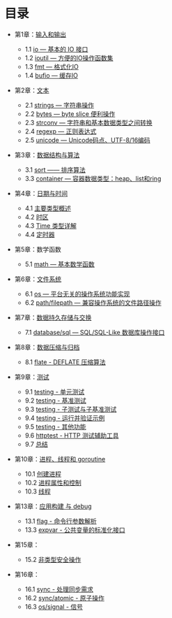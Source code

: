 # 目录
- 第1章：[输入和输出](chapter01/01.0.md)
	- 1.1 [io — 基本的 IO 接口](chapter01/01.1.md)
	- 1.2 [ioutil — 方便的IO操作函数集](chapter01/01.2.md)
  - 1.3 [fmt — 格式化IO](chapter01/01.3.md)
  - 1.4 [ bufio — 缓存IO](chapter01/01.4.md)
- 第2章：[文本](chapter02/02.0.md)
	- 2.1 [strings — 字符串操作](chapter02/02.1.md)
	- 2.2 [ bytes — byte slice 便利操作](chapter02/02.2.md)
	- 2.3 [strconv — 字符串和基本数据类型之间转换](chapter02/02.3.md)
	- 2.4 [regexp — 正则表达式](chapter02/02.4.md)
	- 2.5 [unicode — Unicode码点、UTF-8/16编码](chapter02/02.5.md)
- 第3章：[数据结构与算法](chapter03/03.0.md)
	- 3.1 [sort —— 排序算法](chapter03/03.1.md)
	- 3.3 [container — 容器数据类型：heap、list和ring](chapter03/03.3.md)
- 第4章：[日期与时间](chapter04/04.0.md)
	- 4.1 [主要类型概述](chapter04/04.1.md)
	- 4.2 [时区](chapter04/04.2.md)
	- 4.3 [Time 类型详解](chapter04/04.3.md)
	- 4.4 [定时器](chapter04/04.4.md)
- 第5章：数学函数
	- 5.1 [math — 基本数学函数](chapter05/05.1.md)
- 第6章：[文件系统](06.0.md)
	- 6.1 [os — 平台无关的操作系统功能实现](chapter06/06.1.md)
	- 6.2 [path/filepath — 兼容操作系统的文件路径操作](chapter0606.2.md)
- 第7章：[数据持久存储与交换](chapter07/07.0.md)
	- 7.1 [database/sql — SQL/SQL-Like 数据库操作接口](chapter07/07.1.md)
- 第8章：[数据压缩与归档](chapter08/08.0.md)
	- 8.1 [flate - DEFLATE 压缩算法](chapter08/08.1.md)
- 第9章：[测试](chapter09/09.0.md)
	- 9.1 [testing - 单元测试](chapter09/09.1.md)
	- 9.2 [testing - 基准测试](chapter09/09.2.md)
	- 9.3 [testing - 子测试与子基准测试](chapter09/09.3.md)
	- 9.4 [testing - 运行并验证示例](chapter09/09.4.md)
	- 9.5 [testing - 其他功能](chapter09/09.5.md)
	- 9.6 [httptest - HTTP 测试辅助工具](chapter09/09.6.md)
	- 9.7 [总结](chapter09/09.7.md)
- 第10章：[进程、线程和 goroutine](chapter10/10.0.md)
    - 10.1 [创建进程](chapter10/10.1.md)
    - 10.2 [进程属性和控制](chapter10/10.2.md)
    - 10.3 [线程](chapter10/10.3.md)
- 第13章：[应用构建 与 debug](chapter13/13.0.md)
    - 13.1 [flag - 命令行参数解析](chapter13/13.1.md)
    - 13.3 [expvar - 公共变量的标准化接口](chapter13/13.3.md)  
- 第15章：
    - 15.2 [非类型安全操作](chapter15/15.2.md)

- 第16章：
    - 16.1 [sync - 处理同步需求](chapter16/16.1.md)
    - 16.2 [sync/atomic - 原子操作](chapter16/16.2.md)
    - 16.3 [os/signal - 信号](chapter16/16.3.md)
   
